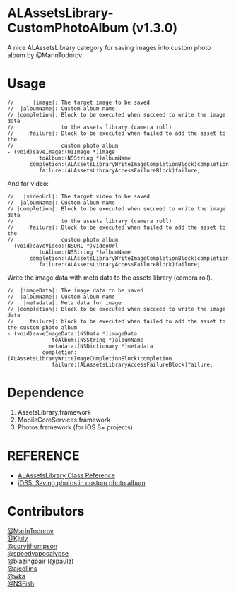ALAssetsLibrary-CustomPhotoAlbum (v1.3.0)
=========================================

A nice ALAssetsLibrary category for saving images into custom photo album by @MarinTodorov.

# Usage

    //      |image|: The target image to be saved
    //  |albumName|: Custom album name
    // |completion|: Block to be executed when succeed to write the image data
    //               to the assets library (camera roll)
    //    |failure|: Block to be executed when failed to add the asset to the
    //               custom photo album
    - (void)saveImage:(UIImage *)image
              toAlbum:(NSString *)albumName
           completion:(ALAssetsLibraryWriteImageCompletionBlock)completion
              failure:(ALAssetsLibraryAccessFailureBlock)failure;

And for video:

    //   |videoUrl|: The target video to be saved
    //  |albumName|: Custom album name
    // |completion|: Block to be executed when succeed to write the image data
    //               to the assets library (camera roll)
    //    |failure|: Block to be executed when failed to add the asset to the
    //               custom photo album
    - (void)saveVideo:(NSURL *)videoUrl
              toAlbum:(NSString *)albumName
           completion:(ALAssetsLibraryWriteImageCompletionBlock)completion
              failure:(ALAssetsLibraryAccessFailureBlock)failure;

Write the image data with meta data to the assets library (camera roll).
    
    //  |imageData|: The image data to be saved
    //  |albumName|: Custom album name
    //   |metadata|: Meta data for image
    // |completion|: Block to be executed when succeed to write the image data
    //    |failure|: block to be executed when failed to add the asset to the custom photo album
    - (void)saveImageData:(NSData *)imageData
                  toAlbum:(NSString *)albumName
                 metadata:(NSDictionary *)metadata
               completion:(ALAssetsLibraryWriteImageCompletionBlock)completion
                  failure:(ALAssetsLibraryAccessFailureBlock)failure;

# Dependence

  1. AssetsLibrary.framework
  2. MobileCoreServices.framework
  3. Photos.framework (for iOS 8+ projects)


# REFERENCE

- [ALAssetsLibrary Class Reference][1]  
- [iOS5: Saving photos in custom photo album][2]


# Contributors

[@MarinTodorov](http://www.touch-code-magazine.com/about/)  
[@Kjuly](https://github.com/Kjuly)  
[@coryjthompson](https://github.com/coryjthompson)  
[@speedyapocalypse](https://github.com/speedyapocalypse)  
[@blazingpair](https://github.com/blazingpair) ([@paulz](https://github.com/paulz))  
[@ajcollins](https://github.com/ajcollins)  
[@wka](https://github.com/wka)  
[@NSFish](https://github.com/NSFish)  


[1]: http://developer.apple.com/library/ios/#documentation/AssetsLibrary/Reference/ALAssetsLibrary_Class/Reference/Reference.html#//apple_ref/occ/instm/ALAssetsLibrary/addAssetsGroupAlbumWithName:resultBlock:failureBlock:
[2]: http://www.touch-code-magazine.com/ios5-saving-photos-in-custom-photo-album-category-for-download/
